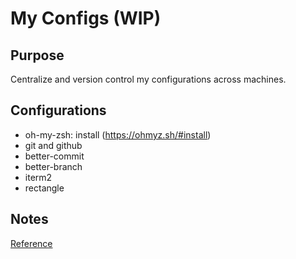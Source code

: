 # My Configs (WIP)

## Purpose

Centralize and version control my configurations across machines. 

## Configurations 

- oh-my-zsh: install (https://ohmyz.sh/#install)
- git and github
- better-commit
- better-branch    
- iterm2
- rectangle

## Notes

[Reference](https://www.atlassian.com/git/tutorials/dotfiles)
